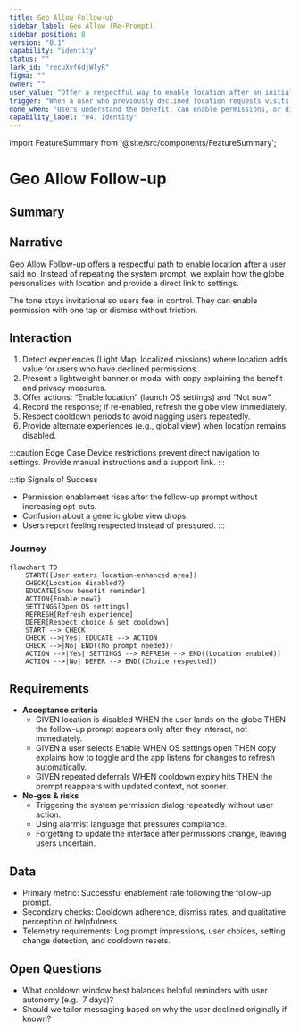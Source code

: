 ```yaml
---
title: Geo Allow Follow-up
sidebar_label: Geo Allow (Re-Prompt)
sidebar_position: 8
version: "0.1"
capability: "identity"
status: ""
lark_id: "recuXvf6djWlyR"
figma: ""
owner: ""
user_value: "Offer a respectful way to enable location after an initial refusal"
trigger: "When a user who previously declined location requests visits relevant experiences"
done_when: "Users understand the benefit, can enable permissions, or dismiss without friction"
capability_label: "04. Identity"
---
```


import FeatureSummary from '@site/src/components/FeatureSummary';

# Geo Allow Follow-up

## Summary

<FeatureSummary />

## Narrative
Geo Allow Follow-up offers a respectful path to enable location after a user said no. Instead of repeating the system prompt, we explain how the globe personalizes with location and provide a direct link to settings.

The tone stays invitational so users feel in control. They can enable permission with one tap or dismiss without friction.

## Interaction
1. Detect experiences (Light Map, localized missions) where location adds value for users who have declined permissions.
2. Present a lightweight banner or modal with copy explaining the benefit and privacy measures.
3. Offer actions: “Enable location” (launch OS settings) and “Not now”.
4. Record the response; if re-enabled, refresh the globe view immediately.
5. Respect cooldown periods to avoid nagging users repeatedly.
6. Provide alternate experiences (e.g., global view) when location remains disabled.

:::caution Edge Case
Device restrictions prevent direct navigation to settings. Provide manual instructions and a support link.
:::

:::tip Signals of Success
- Permission enablement rises after the follow-up prompt without increasing opt-outs.
- Confusion about a generic globe view drops.
- Users report feeling respected instead of pressured.
:::

### Journey

```mermaid
flowchart TD
    START([User enters location-enhanced area])
    CHECK{Location disabled?}
    EDUCATE[Show benefit reminder]
    ACTION{Enable now?}
    SETTINGS[Open OS settings]
    REFRESH[Refresh experience]
    DEFER[Respect choice & set cooldown]
    START --> CHECK
    CHECK -->|Yes| EDUCATE --> ACTION
    CHECK -->|No| END((No prompt needed))
    ACTION -->|Yes| SETTINGS --> REFRESH --> END((Location enabled))
    ACTION -->|No| DEFER --> END((Choice respected))
```

## Requirements
- **Acceptance criteria**
  - GIVEN location is disabled WHEN the user lands on the globe THEN the follow-up prompt appears only after they interact, not immediately.
  - GIVEN a user selects Enable WHEN OS settings open THEN copy explains how to toggle and the app listens for changes to refresh automatically.
  - GIVEN repeated deferrals WHEN cooldown expiry hits THEN the prompt reappears with updated context, not sooner.
- **No-gos & risks**
  - Triggering the system permission dialog repeatedly without user action.
  - Using alarmist language that pressures compliance.
  - Forgetting to update the interface after permissions change, leaving users uncertain.

## Data
- Primary metric: Successful enablement rate following the follow-up prompt.
- Secondary checks: Cooldown adherence, dismiss rates, and qualitative perception of helpfulness.
- Telemetry requirements: Log prompt impressions, user choices, setting change detection, and cooldown resets.

## Open Questions
- What cooldown window best balances helpful reminders with user autonomy (e.g., 7 days)?
- Should we tailor messaging based on why the user declined originally if known?
